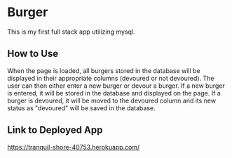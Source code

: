 # Burger 
This is my first full stack app utilizing mysql. 
## How to Use 
When the page is loaded, all burgers stored in the 
database will be displayed in their appropriate columns 
(devoured or not devoured). The user can then either enter a 
new burger or devour a burger. If a new burger is entered, 
it will be stored in the database and displayed on the 
page. If a burger is devoured, it will be moved to the 
devoured column and its new status as "devoured" will be 
saved in the database.
## Link to Deployed App
https://tranquil-shore-40753.herokuapp.com/ 